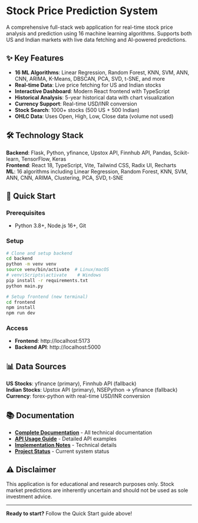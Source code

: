 # Stock Price Prediction System

A comprehensive full-stack web application for real-time stock price analysis and prediction using 16 machine learning algorithms. Supports both US and Indian markets with live data fetching and AI-powered predictions.

## ✨ Key Features

- **16 ML Algorithms**: Linear Regression, Random Forest, KNN, SVM, ANN, CNN, ARIMA, K-Means, DBSCAN, PCA, SVD, t-SNE, and more
- **Real-time Data**: Live price fetching for US and Indian stocks
- **Interactive Dashboard**: Modern React frontend with TypeScript
- **Historical Analysis**: 5-year historical data with chart visualization
- **Currency Support**: Real-time USD/INR conversion
- **Stock Search**: 1000+ stocks (500 US + 500 Indian)
- **OHLC Data**: Uses Open, High, Low, Close data (volume not used)

## 🛠️ Technology Stack

**Backend**: Flask, Python, yfinance, Upstox API, Finnhub API, Pandas, Scikit-learn, TensorFlow, Keras  
**Frontend**: React 18, TypeScript, Vite, Tailwind CSS, Radix UI, Recharts  
**ML**: 16 algorithms including Linear Regression, Random Forest, KNN, SVM, ANN, CNN, ARIMA, Clustering, PCA, SVD, t-SNE

## 🚀 Quick Start

### Prerequisites
- Python 3.8+, Node.js 16+, Git

### Setup
```bash
# Clone and setup backend
cd backend
python -m venv venv
source venv/bin/activate  # Linux/macOS
# venv\Scripts\activate    # Windows
pip install -r requirements.txt
python main.py

# Setup frontend (new terminal)
cd frontend
npm install
npm run dev
```

### Access
- **Frontend**: http://localhost:5173
- **Backend API**: http://localhost:5000

## 📊 Data Sources

**US Stocks**: yfinance (primary), Finnhub API (fallback)  
**Indian Stocks**: Upstox API (primary), NSEPython → yfinance (fallback)  
**Currency**: forex-python with real-time USD/INR conversion

## 📚 Documentation

- **[Complete Documentation](documentation/README.md)** - All technical documentation
- **[API Usage Guide](documentation/API_USAGE.md)** - Detailed API examples
- **[Implementation Notes](documentation/IMPLEMENTATION_NOTES.md)** - Technical details
- **[Project Status](documentation/PROJECT_STATUS_FINAL.md)** - Current system status

## ⚠️ Disclaimer

This application is for educational and research purposes only. Stock market predictions are inherently uncertain and should not be used as sole investment advice.

---

**Ready to start?** Follow the Quick Start guide above!
